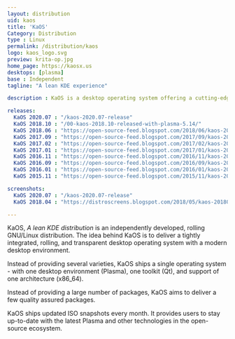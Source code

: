 ```yaml
---
layout: distribution
uid: kaos
title: 'KaOS'
Category: Distribution
type : Linux
permalink: /distribution/kaos
logo: kaos_logo.svg
preview: krita-op.jpg
home_page: https://kaosx.us
desktops: [plasma]
base : Independent
tagline: "A lean KDE experience"

description : KaOS is a desktop operating system offering a cutting-edge Plasma experience. It follows a rolling release model and helps users to stay updated.

releases:
  KaOS 2020.07 : "/kaos-2020.07-release"
  KaOS 2018.10 : "/00-kaos-2018.10-released-with-plasma-5.14/"
  KaOS 2018.06 : "https://open-source-feed.blogspot.com/2018/06/kaos-201806-released-with-plasma-5131.html"
  KaOS 2017.09 : "https://open-source-feed.blogspot.com/2017/09/kaos-201709-snapshot-released-with.html"
  KaOS 2017.02 : "https://open-source-feed.blogspot.com/2017/02/kaos-201702-snapshot-released-with.html"
  KaOS 2017.01 : "https://open-source-feed.blogspot.com/2017/01/kaos-201701-released-with-fresh-look.html"
  KaOS 2016.11 : "https://open-source-feed.blogspot.com/2016/11/kaos-201611-released-with-plasma-583.html"
  KaOS 2016.09 : "https://open-source-feed.blogspot.com/2016/09/kaos-201609-released-with-latest-kde.html"
  KaOS 2016.01 : "https://open-source-feed.blogspot.com/2016/01/kaos-201601-released.html"
  KaOS 2015.11 : "https://open-source-feed.blogspot.com/2015/11/kaos-201511-is-available-now.html"

screenshots:
  KaOS 2020.07 : "/kaos-2020.07-release"
  KaOS 2018.04 : "https://distroscreens.blogspot.com/2018/05/kaos-201804-screenshots.html"

---
```


KaOS, *A lean KDE distribution* is an independently developed, rolling GNU/Linux distribution. The idea behind KaOS is to deliver a tightly integrated, rolling, and transparent desktop operating system with a modern desktop environment.

Instead of providing several varieties, KaOS ships a single operating system - with one desktop environment (Plasma), one toolkit (Qt), and support of one architecture (x86_64). 

Instead of providing a large number of packages, KaOS aims to deliver a few quality assured packages.

KaOS ships updated ISO snapshots every month. It provides users to stay up-to-date with the latest Plasma and other technologies in the open-source ecosystem.